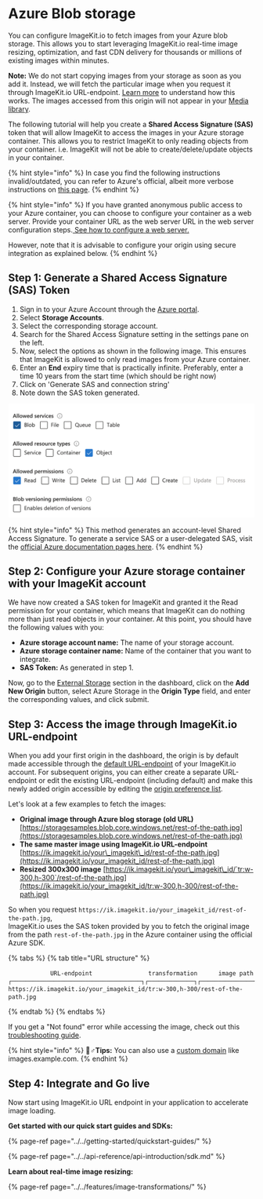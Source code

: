 # Azure Blob storage

You can configure ImageKit.io to fetch images from your Azure blob storage. This allows you to start leveraging ImageKit.io real-time image resizing, optimization, and fast CDN delivery for thousands or millions of existing images within minutes.

**Note:** We do not start copying images from your storage as soon as you add it. Instead, we will fetch the particular image when you request it through ImageKit.io URL-endpoint. [Learn more](../how-it-works.md) to understand how this works. The images accessed from this origin will not appear in your [Media library](../../media-library/overview/).

The following tutorial will help you create a **Shared Access Signature \(SAS\)** token that will allow ImageKit to access the images in your Azure storage container. This allows you to restrict ImageKit to only reading objects from your container. i.e. ImageKit will not be able to create/delete/update objects in your container.

{% hint style="info" %}
In case you find the following instructions invalid/outdated, you can refer to Azure's official, albeit more verbose instructions on [this page](https://docs.microsoft.com/en-us/azure/storage/common/storage-sas-overview).
{% endhint %}

{% hint style="info" %}
If you have granted anonymous public access to your Azure container, you can choose to configure your container as a web server. Provide your container URL as the web server URL in the web server configuration steps.[ See how to configure a web server.](https://docs.imagekit.io/integration/configure-origin/web-server-origin)

However, note that it is advisable to configure your origin using secure integration as explained below.
{% endhint %}

## Step 1: Generate a Shared Access Signature \(SAS\) Token

1. Sign in to your Azure Account through the [Azure portal](https://portal.azure.com/).
2. Select **Storage Accounts**.
3. Select the corresponding storage account.
4. Search for the Shared Access Signature setting in the settings pane on the left.
5. Now, select the options as shown in the following image. This ensures that ImageKit is allowed to only read images from your Azure container.
6. Enter an **End** expiry time that is practically infinite. Preferably, enter a time 10 years from the start time \(which should be right now\)
7. Click on 'Generate SAS and connection string'
8. Note down the SAS token generated.

![Options for creating a SAS token](../../.gitbook/assets/image%20%285%29.png)

{% hint style="info" %}
This method generates an account-level Shared Access Signature. To generate a service SAS or a user-delegated SAS, visit the [official Azure documentation pages here](https://docs.microsoft.com/en-us/azure/storage/common/storage-sas-overview).
{% endhint %}

## Step 2: Configure your Azure storage container with your ImageKit account

We have now created a SAS token for ImageKit and granted it the Read permission for your container, which means that ImageKit can do nothing more than just read objects in your container. At this point, you should have the following values with you:

* **Azure storage account name:** The name of your storage account.
* **Azure storage container name:** Name of the container that you want to integrate.
* **SAS Token:** As generated in step 1.

Now, go to the [External Storage](https://imagekit.io/dashboard#external-storage) section in the dashboard, click on the **Add New Origin** button, select Azure Storage in the **Origin Type** field, and enter the corresponding values, and click submit.

## Step 3: Access the image through ImageKit.io URL-endpoint

When you add your first origin in the dashboard, the origin is by default made accessible through the [default URL-endpoint](../url-endpoints.md#default-url-endpoint) of your ImageKit.io account. For subsequent origins, you can either create a separate URL-endpoint or edit the existing URL-endpoint \(including default\) and make this newly added origin accessible by editing the [origin preference list](../url-endpoints.md#image-origin-preference). 

Let's look at a few examples to fetch the images:

* **Original image through Azure blog storage \(old URL\)** [https://storagesamples.blob.core.windows.net/rest-of-the-path.jpg](https://storagesamples.blob.core.windows.net/rest-of-the-path.jpg)
* **The same master image using ImageKit.io URL-endpoint** [https://ik.imagekit.io/your\_imagekit\_id/rest-of-the-path.jpg](https://ik.imagekit.io/your_imagekit_id/rest-of-the-path.jpg)
* **Resized 300x300 image** [https://ik.imagekit.io/your\_imagekit\_id/`tr:w-300,h-300`/rest-of-the-path.jpg](https://ik.imagekit.io/your_imagekit_id/tr:w-300,h-300/rest-of-the-path.jpg)

So when you request `https://ik.imagekit.io/your_imagekit_id/rest-of-the-path.jpg`,   
ImageKit.io uses the SAS token provided by you to fetch the original image from the path `rest-of-the-path.jpg` in the Azure container using the official Azure SDK.

{% tabs %}
{% tab title="URL structure" %}
```markup
            URL-endpoint                transformation      image path                                    
┌─────────────────────────────────────┐┌─────────────┐┌───────────────────┐
https://ik.imagekit.io/your_imagekit_id/tr:w-300,h-300/rest-of-the-path.jpg
```
{% endtab %}
{% endtabs %}

If you get a "Not found" error while accessing the image, check out this [troubleshooting guide](../404-not-found-error-troubleshooting.md).

{% hint style="info" %}
🧙♂**Tips:** You can also use a [custom domain](../../features/using-custom-domain.md) like images.example.com.
{% endhint %}

## Step 4: Integrate and Go live

Now start using ImageKit.io URL endpoint in your application to accelerate image loading.

**Get started with our quick start guides and SDKs:**

{% page-ref page="../../getting-started/quickstart-guides/" %}

{% page-ref page="../../api-reference/api-introduction/sdk.md" %}

**Learn about real-time image resizing:**

{% page-ref page="../../features/image-transformations/" %}

